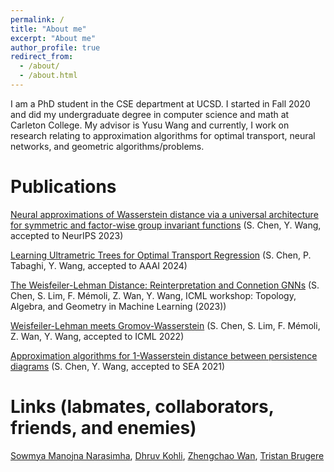 ```yaml
---
permalink: /
title: "About me"
excerpt: "About me"
author_profile: true
redirect_from: 
  - /about/
  - /about.html
---
```


I am a PhD student in the CSE department at UCSD. I started in Fall 2020 and did my undergraduate degree in computer science and math at Carleton College. My advisor is Yusu Wang and currently, I work on research relating to approximation algorithms for optimal transport, neural networks, and geometric algorithms/problems. 

Publications
======
[Neural approximations of Wasserstein distance via a universal architecture for symmetric and factor-wise group invariant functions](https://arxiv.org/abs/2308.00273) (S. Chen, Y. Wang, accepted to NeurIPS 2023)

[Learning Ultrametric Trees for Optimal Transport Regression](https://arxiv.org/abs/2210.12288) (S. Chen, P. Tabaghi, Y. Wang, accepted to AAAI 2024)

[The Weisfeiler-Lehman Distance: Reinterpretation and Connetion GNNs](https://openreview.net/pdf?id=NT9uMRY2Wx) (S. Chen, S. Lim, F. Mémoli, Z. Wan, Y. Wang,  ICML workshop: Topology, Algebra, and Geometry in Machine Learning (2023))

[Weisfeiler-Lehman meets Gromov-Wasserstein](https://arxiv.org/abs/2202.02495) (S. Chen, S. Lim, F. Mémoli, Z. Wan, Y. Wang, accepted to ICML 2022)

[Approximation algorithms for 1-Wasserstein distance between persistence diagrams](https://arxiv.org/abs/2104.07710) (S. Chen, Y. Wang, accepted to SEA 2021)


Links (labmates, collaborators, friends, and enemies)
======
[Sowmya Manojna Narasimha](https://sowmyamanojna.github.io/), [Dhruv Kohli](https://chiggum.github.io/), [Zhengchao Wan](https://zhengchaow.github.io/), [Tristan Brugere](https://tristan.bruge.re/)

